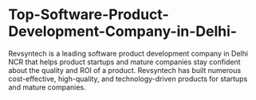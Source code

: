 # Top-Software-Product-Development-Company-in-Delhi-
Revsyntech is a leading software product development company in Delhi NCR that helps product startups and mature companies stay confident about the quality and ROI of a product. Revsyntech has built numerous cost-effective, high-quality, and technology-driven products for startups and mature companies.
